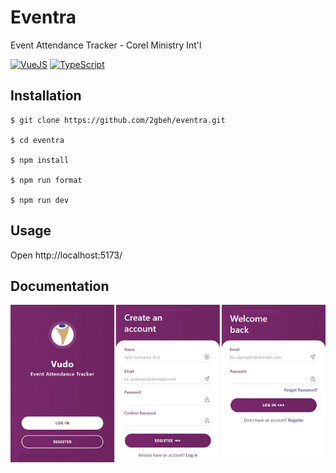 # Eventra

Event Attendance Tracker - Corel Ministry Int'l

[![VueJS](https://img.shields.io/badge/Vue-3.x-41b883.svg)](https://vuejs.org/guide/introduction.html)
[![TypeScript](https://img.shields.io/badge/TypeScript-5.x-blue.svg)](https://www.typescriptlang.org/docs/)

## Installation

```
$ git clone https://github.com/2gbeh/eventra.git

$ cd eventra

$ npm install

$ npm run format

$ npm run dev
```

## Usage

Open http://localhost:5173/

## Documentation

![Screenshot](./public/social-preview.png)
